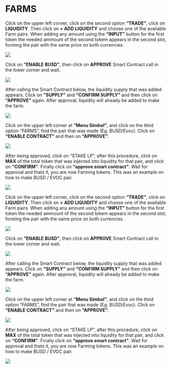 # FARMS

Click on the upper left corner, click on the second option **“TRADE”**, click on **LIQUIDITY**. Then click on **+ ADD LIQUIDITY** and choose one of the available Farm pairs. When adding any amount using the **“INPUT”** button for the first token the needed ammount of the second tokem appears in the second slot, forming the pair with the same price on both currencies.

![](<../.gitbook/assets/PART 1.PNG>)

Click on **“ENABLE BUSD”**, then click on **APPROVE** Smart Contract call in the lower corner and wait.

![](<../.gitbook/assets/PART 2.PNG>)

After calling the Smart Contract below, the liquidity supply that was added appears. Click on **“SUPPLY”** and **“CONFIRM SUPPLY”** and then click on **“APPROVE”** again. After approval, liquidity will already be added to make the farm.

![](<../.gitbook/assets/PART 3.PNG>)

Click on the upper left corner at **“Menu Simbol”**, and click on the third option “FARMS”, find the pair that was made (Eg. BUSD/Evoc). Click on **“ENABLE CONTRACT”** and then on **“APPROVE”.**

![](<../.gitbook/assets/PART 4.PNG>)

After being approved, click on “STAKE LP”, after this procedure, click on **MAX** of the total token that was injected into liquidity for that pair, and click on **“CONFIRM”**. Finally click on **“approve smart contract”**. Wait for approval and thats it, you are now Farming tokens. This was an example on how to make BUSD / EVOC pair.

![](<../.gitbook/assets/PART 5.PNG>)



Click on the upper left corner, click on the second option **“TRADE”**, click on **LIQUIDITY**. Then click on **+ ADD LIQUIDITY** and choose one of the available Farm pairs. When adding any amount using the **“INPUT”** button for the first token the needed ammount of the second tokem appears in the second slot, forming the pair with the same price on both currencies.

![](<../.gitbook/assets/PART 1.PNG>)

Click on **“ENABLE BUSD”**, then click on **APPROVE** Smart Contract call in the lower corner and wait.

![](<../.gitbook/assets/PART 2.PNG>)

After calling the Smart Contract below, the liquidity supply that was added appears. Click on **“SUPPLY”** and **“CONFIRM SUPPLY”** and then click on **“APPROVE”** again. After approval, liquidity will already be added to make the farm.

![](<../.gitbook/assets/PART 3.PNG>)

Click on the upper left corner at **“Menu Simbol”**, and click on the third option “FARMS”, find the pair that was made (Eg. BUSD/Evoc). Click on **“ENABLE CONTRACT”** and then on **“APPROVE”.**

![](<../.gitbook/assets/PART 4.PNG>)

After being approved, click on “STAKE LP”, after this procedure, click on **MAX** of the total token that was injected into liquidity for that pair, and click on **“CONFIRM”**. Finally click on **“approve smart contract”**. Wait for approval and thats it, you are now Farming tokens. This was an example on how to make BUSD / EVOC pair.

![](<../.gitbook/assets/PART 5.PNG>)

